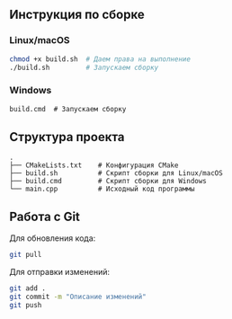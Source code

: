 ## Инструкция по сборке

### Linux/macOS

```bash
chmod +x build.sh  # Даем права на выполнение
./build.sh         # Запускаем сборку
```

### Windows

```cmd
build.cmd  # Запускаем сборку
```

## Структура проекта

```
.
├── CMakeLists.txt    # Конфигурация CMake
├── build.sh          # Скрипт сборки для Linux/macOS
├── build.cmd         # Скрипт сборки для Windows
└── main.cpp          # Исходный код программы
```

## Работа с Git

Для обновления кода:

```bash
git pull
```

Для отправки изменений:

```bash
git add .
git commit -m "Описание изменений"
git push
```
